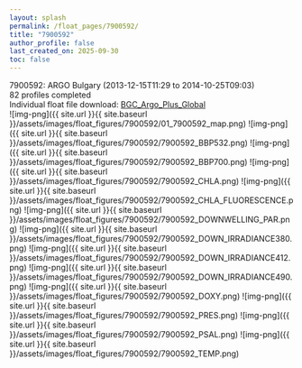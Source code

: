 ```yaml
---
layout: splash
permalink: /float_pages/7900592/
title: "7900592"
author_profile: false
last_created_on: 2025-09-30
toc: false
---
```

 
7900592: ARGO Bulgary (2013-12-15T11:29 to 2014-10-25T09:03)\
82 profiles completed\
Individual float file download: [BGC_Argo_Plus_Global](https://ftp.soest.hawaii.edu/bgc_argo_plus/Individual_Floats/outliers_removed/7900592_Sprof_processed.nc)\
![img-png]({{ site.url }}{{ site.baseurl }}/assets/images/float_figures/7900592/01_7900592_map.png)
![img-png]({{ site.url }}{{ site.baseurl }}/assets/images/float_figures/7900592/7900592_BBP532.png)
![img-png]({{ site.url }}{{ site.baseurl }}/assets/images/float_figures/7900592/7900592_BBP700.png)
![img-png]({{ site.url }}{{ site.baseurl }}/assets/images/float_figures/7900592/7900592_CHLA.png)
![img-png]({{ site.url }}{{ site.baseurl }}/assets/images/float_figures/7900592/7900592_CHLA_FLUORESCENCE.png)
![img-png]({{ site.url }}{{ site.baseurl }}/assets/images/float_figures/7900592/7900592_DOWNWELLING_PAR.png)
![img-png]({{ site.url }}{{ site.baseurl }}/assets/images/float_figures/7900592/7900592_DOWN_IRRADIANCE380.png)
![img-png]({{ site.url }}{{ site.baseurl }}/assets/images/float_figures/7900592/7900592_DOWN_IRRADIANCE412.png)
![img-png]({{ site.url }}{{ site.baseurl }}/assets/images/float_figures/7900592/7900592_DOWN_IRRADIANCE490.png)
![img-png]({{ site.url }}{{ site.baseurl }}/assets/images/float_figures/7900592/7900592_DOXY.png)
![img-png]({{ site.url }}{{ site.baseurl }}/assets/images/float_figures/7900592/7900592_PRES.png)
![img-png]({{ site.url }}{{ site.baseurl }}/assets/images/float_figures/7900592/7900592_PSAL.png)
![img-png]({{ site.url }}{{ site.baseurl }}/assets/images/float_figures/7900592/7900592_TEMP.png)
